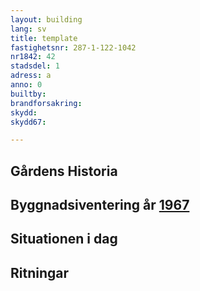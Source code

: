 ```yaml
---
layout: building
lang: sv
title: template
fastighetsnr: 287-1-122-1042
nr1842: 42
stadsdel: 1
adress: a
anno: 0
builtby:
brandforsakring:
skydd:
skydd67:

---
```

## Gårdens Historia


## Byggnadsiventering år <a href="/sources/keinanen_karki.pdf">1967</a>


## Situationen i dag


## Ritningar
